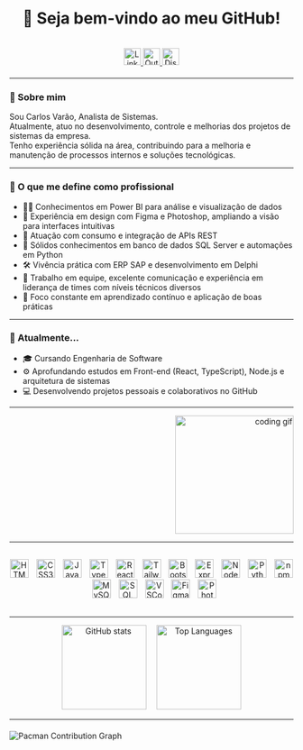 <h1 align="center">👋 Seja bem-vindo ao meu GitHub!</h1>

<br>

<!-- Ícones de contato centralizados -->
<div align="center" style="margin-bottom: 20px;">
  <a href="https://linkedin.com/in/carlosvaraofrontend" target="_blank" rel="noopener noreferrer">
    <img src="https://img.shields.io/static/v1?message=LinkedIn&logo=linkedin&color=0077B5&logoColor=white&style=for-the-badge" height="30" alt="LinkedIn" />
  </a>
  <a href="mailto:carlosvarao.frontend@hotmail.com" target="_blank" rel="noopener noreferrer">
    <img src="https://img.shields.io/static/v1?message=Outlook&logo=microsoft-outlook&color=0078D4&logoColor=white&style=for-the-badge" height="30" alt="Outlook Email" />
  </a>
  <a href="https://discord.gg/seulink" target="_blank" rel="noopener noreferrer">
    <img src="https://img.shields.io/static/v1?message=Discord&logo=discord&color=7289DA&logoColor=white&style=for-the-badge" height="30" alt="Discord" />
  </a>
</div>

---

<!-- Sobre mim -->
<p align="left">
  
### 🧠 Sobre mim

Sou Carlos Varão, Analista de Sistemas.<br>
Atualmente, atuo no desenvolvimento, controle e melhorias dos projetos de sistemas da empresa.<br>
Tenho experiência sólida na área, contribuindo para a melhoria e manutenção de processos internos e soluções tecnológicas.

</p>

---

<!-- O que me define -->
<p align="left">

### 💼 O que me define como profissional

- 👨‍💻 Conhecimentos em Power BI para análise e visualização de dados  
- 🎨 Experiência em design com Figma e Photoshop, ampliando a visão para interfaces intuitivas  
- 🔌 Atuação com consumo e integração de APIs REST  
- 🧠 Sólidos conhecimentos em banco de dados SQL Server e automações em Python  
- 🛠️ Vivência prática com ERP SAP e desenvolvimento em Delphi  
- 🤝 Trabalho em equipe, excelente comunicação e experiência em liderança de times com níveis técnicos diversos  
- 🚀 Foco constante em aprendizado contínuo e aplicação de boas práticas  

</p>

---

<!-- Atualmente -->
<p align="left">

### 🌱 Atualmente...

- 🎓 Cursando Engenharia de Software  
- ⚙️ Aprofundando estudos em Front-end (React, TypeScript), Node.js e arquitetura de sistemas  
- 💻 Desenvolvendo projetos pessoais e colaborativos no GitHub  

</p>

---

<!-- GIF alinhado à direita -->
<p align="right">
  <img src="https://i.imgflip.com/a0fr04.gif" alt="coding gif" height="210" />
</p>

---

<!-- Tecnologias (icons inline centralizados) -->
<div align="center" style="margin: 30px 0;">
  <img src="https://cdn.jsdelivr.net/gh/devicons/devicon/icons/html5/html5-original.svg" height="33" alt="HTML5" />
  <img src="https://cdn.jsdelivr.net/gh/devicons/devicon/icons/css3/css3-original.svg" height="33" alt="CSS3" style="margin-left:10px" />
  <img src="https://cdn.jsdelivr.net/gh/devicons/devicon/icons/javascript/javascript-original.svg" height="33" alt="JavaScript" style="margin-left:10px" />
  <img src="https://cdn.jsdelivr.net/gh/devicons/devicon/icons/typescript/typescript-original.svg" height="33" alt="TypeScript" style="margin-left:10px" />
  <img src="https://cdn.jsdelivr.net/gh/devicons/devicon/icons/react/react-original.svg" height="33" alt="React" style="margin-left:10px" />
  <img src="https://skillicons.dev/icons?i=tailwind" height="33" alt="Tailwind CSS" style="margin-left:10px" />
  <img src="https://cdn.jsdelivr.net/gh/devicons/devicon/icons/bootstrap/bootstrap-original.svg" height="33" alt="Bootstrap" style="margin-left:10px" />
  <img src="https://skillicons.dev/icons?i=express" height="33" alt="Express" style="margin-left:10px" />
  <img src="https://cdn.jsdelivr.net/gh/devicons/devicon/icons/nodejs/nodejs-original.svg" height="33" alt="Node.js" style="margin-left:10px" />
  <img src="https://cdn.jsdelivr.net/gh/devicons/devicon/icons/python/python-original.svg" height="33" alt="Python" style="margin-left:10px" />
  <img src="https://cdn.jsdelivr.net/gh/devicons/devicon/icons/npm/npm-original-wordmark.svg" height="33" alt="npm" style="margin-left:10px" />
  <img src="https://cdn.jsdelivr.net/gh/devicons/devicon/icons/mysql/mysql-original.svg" height="33" alt="MySQL" style="margin-left:10px" />
  <img src="https://cdn.jsdelivr.net/gh/devicons/devicon/icons/microsoftsqlserver/microsoftsqlserver-plain.svg" height="33" alt="SQL Server" style="margin-left:10px" />
  <img src="https://cdn.jsdelivr.net/gh/devicons/devicon/icons/vscode/vscode-original.svg" height="33" alt="VSCode" style="margin-left:10px" />
  <img src="https://cdn.jsdelivr.net/gh/devicons/devicon/icons/figma/figma-original.svg" height="33" alt="Figma" style="margin-left:10px" />
  <img src="https://skillicons.dev/icons?i=ps" height="33" alt="Photoshop" style="margin-left:10px" />
</div>

---

<!-- GitHub Stats lado a lado -->
<div align="center">
  <img src="https://github-readme-stats.vercel.app/api?username=CarlosVarao&show_icons=true&theme=gotham&locale=en" height="150" alt="GitHub stats" />
  <img src="https://github-readme-stats.vercel.app/api/top-langs?username=CarlosVarao&layout=compact&langs_count=5&theme=gotham&locale=pt-br" height="150" alt="Top Languages" style="margin-left:15px" />
</div>

---

<!-- Pacman contribution graph (responde ao modo dark/light) -->
<picture>
  <source media="(prefers-color-scheme: dark)" srcset="https://raw.githubusercontent.com/CarlosVarao/CarlosVarao/output/pacman-contribution-graph-dark.svg" />
  <source media="(prefers-color-scheme: light)" srcset="https://raw.githubusercontent.com/CarlosVarao/CarlosVarao/output/pacman-contribution-graph.svg" />
  <img alt="Pacman Contribution Graph" src="https://raw.githubusercontent.com/CarlosVarao/CarlosVarao/output/pacman-contribution-graph.svg" style="display: block; margin: 20px auto;" />
</picture>
